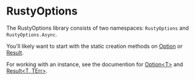 # RustyOptions

The RustyOptions library consists of two namespaces: `RustyOptions` and `RustyOptions.Async`.

You'll likely want to start with the static creation methods on [Option](./RustyOptions.Option.yml) or [Result](./RustyOptions.Result.yml).

For working with an instance, see the documention for [Option&lt;T&gt;](./RustyOptions.Option-1.yml) and [Result&lt;T, TErr&gt;](./RustyOptions.Result-2.yml).
